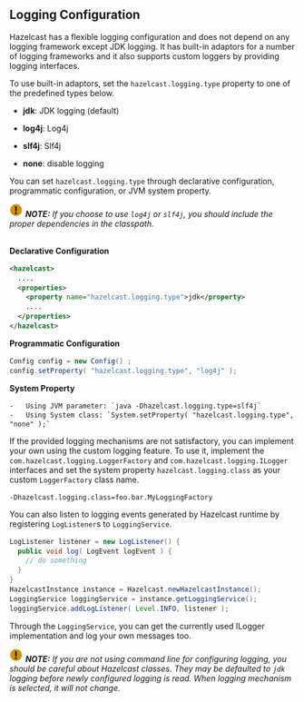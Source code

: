 
## Logging Configuration

Hazelcast has a flexible logging configuration and does not depend on any logging framework except JDK logging. It has built-in adaptors for a number of logging frameworks and it also supports custom loggers by providing logging interfaces.

To use built-in adaptors, set the `hazelcast.logging.type` property to one of the predefined types below.

-   **jdk**: JDK logging (default)

-   **log4j**: Log4j

-   **slf4j**: Slf4j

-   **none**: disable logging

You can set `hazelcast.logging.type` through declarative configuration, programmatic configuration, or JVM system property.


![image](images/NoteSmall.jpg) ***NOTE:*** *If you choose to use `log4j` or `slf4j`, you should include the proper dependencies in the classpath.*
<br></br>

**Declarative Configuration**

```xml
<hazelcast>
  ....
  <properties>
    <property name="hazelcast.logging.type">jdk</property>
    ....
  </properties>
</hazelcast>
```

**Programmatic Configuration**

```java
Config config = new Config() ;
config.setProperty( "hazelcast.logging.type", "log4j" );
```

**System Property**

	-	Using JVM parameter: `java -Dhazelcast.logging.type=slf4j`
	-	Using System class: `System.setProperty( "hazelcast.logging.type", "none" );`


If the provided logging mechanisms are not satisfactory, you can implement your own using the custom logging feature. To use it, implement the `com.hazelcast.logging.LoggerFactory` and `com.hazelcast.logging.ILogger` interfaces and set the system property `hazelcast.logging.class` as your custom `LoggerFactory` class name.

```plain
-Dhazelcast.logging.class=foo.bar.MyLoggingFactory
```

You can also listen to logging events generated by Hazelcast runtime by registering `LogListener`s to `LoggingService`.

```java
LogListener listener = new LogListener() {
  public void log( LogEvent logEvent ) {
    // do something
  }
}
HazelcastInstance instance = Hazelcast.newHazelcastInstance();
LoggingService loggingService = instance.getLoggingService();
loggingService.addLogListener( Level.INFO, listener );
```
Through the `LoggingService`, you can get the currently used ILogger implementation and log your own messages too.

![image](images/NoteSmall.jpg) ***NOTE:*** *If you are not using command line for configuring logging, you should be careful about Hazelcast classes. They may be defaulted to `jdk` logging before newly configured logging is read. When logging mechanism is selected, it will not change.*

<br></br>
